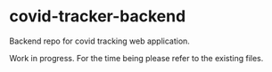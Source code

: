# covid-tracker-backend
Backend repo for covid tracking web application.

Work in progress. For the time being please refer to the existing files.
